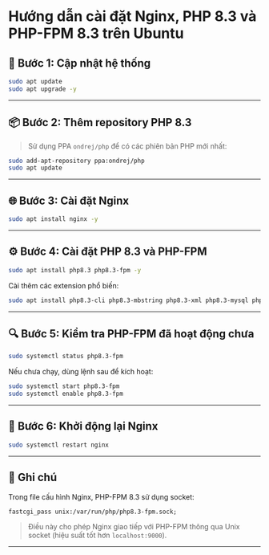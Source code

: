 # Hướng dẫn cài đặt Nginx, PHP 8.3 và PHP-FPM 8.3 trên Ubuntu

## 🧩 Bước 1: Cập nhật hệ thống

```bash
sudo apt update
sudo apt upgrade -y
```

---

## 📦 Bước 2: Thêm repository PHP 8.3

> Sử dụng PPA `ondrej/php` để có các phiên bản PHP mới nhất:

```bash
sudo add-apt-repository ppa:ondrej/php
sudo apt update
```

---

## 🌐 Bước 3: Cài đặt Nginx

```bash
sudo apt install nginx -y
```

---

## ⚙️ Bước 4: Cài đặt PHP 8.3 và PHP-FPM

```bash
sudo apt install php8.3 php8.3-fpm -y
```

Cài thêm các extension phổ biến:

```bash
sudo apt install php8.3-cli php8.3-mbstring php8.3-xml php8.3-mysql php8.3-curl php8.3-zip -y
```

---

## 🔍 Bước 5: Kiểm tra PHP-FPM đã hoạt động chưa

```bash
sudo systemctl status php8.3-fpm
```

Nếu chưa chạy, dùng lệnh sau để kích hoạt:

```bash
sudo systemctl start php8.3-fpm
sudo systemctl enable php8.3-fpm
```

---

## 🔁 Bước 6: Khởi động lại Nginx

```bash
sudo systemctl restart nginx
```

---

## 📌 Ghi chú

Trong file cấu hình Nginx, PHP-FPM 8.3 sử dụng socket:

```
fastcgi_pass unix:/var/run/php/php8.3-fpm.sock;
```

> Điều này cho phép Nginx giao tiếp với PHP-FPM thông qua Unix socket (hiệu suất tốt hơn `localhost:9000`).

---